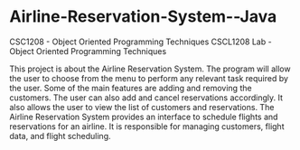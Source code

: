 # Airline-Reservation-System--Java
CSC1208 - Object Oriented Programming Techniques
CSCL1208 Lab - Object Oriented Programming Techniques

This project is about the Airline Reservation System. The program will allow the user to choose from the menu to perform any relevant task required by the user. Some of the main features are adding and removing the customers. The user can also add and cancel reservations accordingly. It also allows the user to view the list of customers and reservations. The Airline Reservation System provides an interface to schedule flights and reservations for an airline. It is responsible for managing customers, flight data, and flight scheduling.

